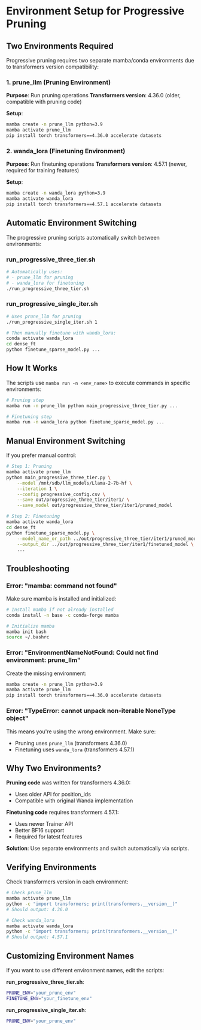 # Environment Setup for Progressive Pruning

## Two Environments Required

Progressive pruning requires two separate mamba/conda environments due to transformers version compatibility:

### 1. prune_llm (Pruning Environment)

**Purpose**: Run pruning operations
**Transformers version**: 4.36.0 (older, compatible with pruning code)

**Setup**:
```bash
mamba create -n prune_llm python=3.9
mamba activate prune_llm
pip install torch transformers==4.36.0 accelerate datasets
```

### 2. wanda_lora (Finetuning Environment)

**Purpose**: Run finetuning operations
**Transformers version**: 4.57.1 (newer, required for training features)

**Setup**:
```bash
mamba create -n wanda_lora python=3.9
mamba activate wanda_lora
pip install torch transformers==4.57.1 accelerate datasets
```

## Automatic Environment Switching

The progressive pruning scripts automatically switch between environments:

### run_progressive_three_tier.sh

```bash
# Automatically uses:
# - prune_llm for pruning
# - wanda_lora for finetuning
./run_progressive_three_tier.sh
```

### run_progressive_single_iter.sh

```bash
# Uses prune_llm for pruning
./run_progressive_single_iter.sh 1

# Then manually finetune with wanda_lora:
conda activate wanda_lora
cd dense_ft
python finetune_sparse_model.py ...
```

## How It Works

The scripts use `mamba run -n <env_name>` to execute commands in specific environments:

```bash
# Pruning step
mamba run -n prune_llm python main_progressive_three_tier.py ...

# Finetuning step
mamba run -n wanda_lora python finetune_sparse_model.py ...
```

## Manual Environment Switching

If you prefer manual control:

```bash
# Step 1: Pruning
mamba activate prune_llm
python main_progressive_three_tier.py \
    --model /mnt/sdb/llm_models/Llama-2-7b-hf \
    --iteration 1 \
    --config progressive_config.csv \
    --save out/progressive_three_tier/iter1/ \
    --save_model out/progressive_three_tier/iter1/pruned_model

# Step 2: Finetuning
mamba activate wanda_lora
cd dense_ft
python finetune_sparse_model.py \
    --model_name_or_path ../out/progressive_three_tier/iter1/pruned_model \
    --output_dir ../out/progressive_three_tier/iter1/finetuned_model \
    ...
```

## Troubleshooting

### Error: "mamba: command not found"

Make sure mamba is installed and initialized:
```bash
# Install mamba if not already installed
conda install -n base -c conda-forge mamba

# Initialize mamba
mamba init bash
source ~/.bashrc
```

### Error: "EnvironmentNameNotFound: Could not find environment: prune_llm"

Create the missing environment:
```bash
mamba create -n prune_llm python=3.9
mamba activate prune_llm
pip install torch transformers==4.36.0 accelerate datasets
```

### Error: "TypeError: cannot unpack non-iterable NoneType object"

This means you're using the wrong environment. Make sure:
- Pruning uses `prune_llm` (transformers 4.36.0)
- Finetuning uses `wanda_lora` (transformers 4.57.1)

## Why Two Environments?

**Pruning code** was written for transformers 4.36.0:
- Uses older API for position_ids
- Compatible with original Wanda implementation

**Finetuning code** requires transformers 4.57.1:
- Uses newer Trainer API
- Better BF16 support
- Required for latest features

**Solution**: Use separate environments and switch automatically via scripts.

## Verifying Environments

Check transformers version in each environment:

```bash
# Check prune_llm
mamba activate prune_llm
python -c "import transformers; print(transformers.__version__)"
# Should output: 4.36.0

# Check wanda_lora
mamba activate wanda_lora
python -c "import transformers; print(transformers.__version__)"
# Should output: 4.57.1
```

## Customizing Environment Names

If you want to use different environment names, edit the scripts:

**run_progressive_three_tier.sh**:
```bash
PRUNE_ENV="your_prune_env"
FINETUNE_ENV="your_finetune_env"
```

**run_progressive_single_iter.sh**:
```bash
PRUNE_ENV="your_prune_env"
```

